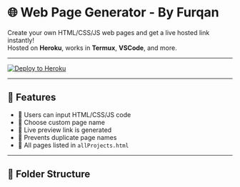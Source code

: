 # 🌐 Web Page Generator - By Furqan

Create your own HTML/CSS/JS web pages and get a live hosted link instantly!  
Hosted on **Heroku**, works in **Termux**, **VSCode**, and more.

---

[![Deploy to Heroku](https://www.herokucdn.com/deploy/button.svg)](https://heroku.com/deploy?template=https://github.com/furqan19024/Hamza-web)

---

## 🚀 Features

- 🔹 Users can input HTML/CSS/JS code
- 🔹 Choose custom page name
- 🔹 Live preview link is generated
- 🔹 Prevents duplicate page names
- 🔹 All pages listed in `allProjects.html`

---

## 📁 Folder Structure
